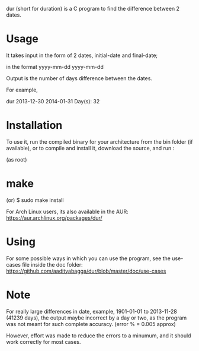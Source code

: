 dur (short for duration) is a C program to find the difference between 2 dates.

# Usage

It takes input in the form of 2 dates, initial-date and final-date;

in the format yyyy-mm-dd yyyy-mm-dd

Output is the number of days difference between the dates.

For example,

dur 2013-12-30 2014-01-31
Day(s): 32

# Installation

To use it, run the compiled binary for your architecture from the bin folder (if available),
or to compile and install it, download the source, and run :

(as root)
 # make

(or)
 $ sudo make install

For Arch Linux users, its also available in the AUR:
https://aur.archlinux.org/packages/dur/

# Using

For some possible ways in which you can use the program, see the use-cases file inside the doc folder:
https://github.com/aadityabagga/dur/blob/master/doc/use-cases

# Note

For really large differences in date, example, 1901-01-01 to 2013-11-28 (41239 days),
the output maybe incorrect by a day or two, as the program was not meant for such complete accuracy.
(error % = 0.005 approx)

However, effort was made to reduce the errors to a minumum, and it should work correctly for most cases.